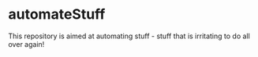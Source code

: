 # automateStuff
This repository is aimed at automating stuff - stuff that is irritating to do all over again!

